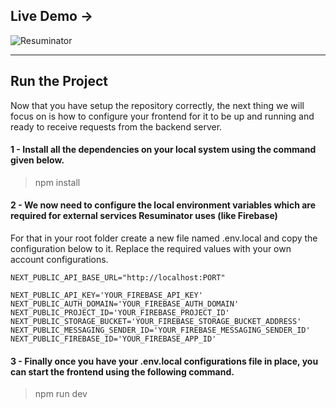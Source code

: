 ## Live Demo ->
![Resuminator](https://i.ibb.co/N19g2cM/Screenshot-2024-06-17-174042.png)
<hr>

## Run the Project
Now that you have setup the repository correctly, the next thing we will focus on is how to configure your frontend for it to be up and running and ready to receive requests from the backend server.

#### 1 - Install all the dependencies on your local system using the command given below.
<blockquote> npm install </blockquote>

#### 2 - We now need to configure the local environment variables which are required for external services Resuminator uses (like Firebase)
For that in your root folder create a new file named .env.local and copy the configuration below to it. Replace the required values with your own account configurations.
```
NEXT_PUBLIC_API_BASE_URL="http://localhost:PORT"

NEXT_PUBLIC_API_KEY='YOUR_FIREBASE_API_KEY'
NEXT_PUBLIC_AUTH_DOMAIN='YOUR_FIREBASE_AUTH_DOMAIN'
NEXT_PUBLIC_PROJECT_ID='YOUR_FIREBASE_PROJECT_ID'
NEXT_PUBLIC_STORAGE_BUCKET='YOUR_FIREBASE_STORAGE_BUCKET_ADDRESS'
NEXT_PUBLIC_MESSAGING_SENDER_ID='YOUR_FIREBASE_MESSAGING_SENDER_ID'
NEXT_PUBLIC_FIREBASE_ID='YOUR_FIREBASE_APP_ID'
```

#### 3 - Finally once you have your .env.local configurations file in place, you can start the frontend using the following command.
<blockquote>npm run dev</blockquote>
